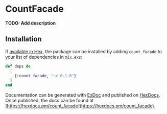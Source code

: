 # CountFacade

**TODO: Add description**

## Installation

If [available in Hex](https://hex.pm/docs/publish), the package can be installed
by adding `count_facade` to your list of dependencies in `mix.exs`:

```elixir
def deps do
  [
    {:count_facade, "~> 0.1.0"}
  ]
end
```

Documentation can be generated with [ExDoc](https://github.com/elixir-lang/ex_doc)
and published on [HexDocs](https://hexdocs.pm). Once published, the docs can
be found at [https://hexdocs.pm/count_facade](https://hexdocs.pm/count_facade).

